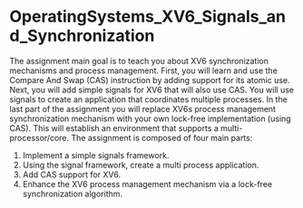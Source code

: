 # OperatingSystems_XV6_Signals_and_Synchronization


The assignment main goal is to teach you about XV6 synchronization mechanisms and process management.
First, you will learn and use the Compare And Swap (CAS) instruction by adding support for its atomic
use. Next, you will add simple signals for XV6 that will also use CAS. You will use signals to create an
application that coordinates multiple processes. In the last part of the assignment you will replace XV6s
process management synchronization mechanism with your own lock-free implementation (using CAS). This
will establish an environment that supports a multi-processor/core.
The assignment is composed of four main parts:
1. Implement a simple signals framework.
2. Using the signal framework, create a multi process application.
3. Add CAS support for XV6.
4. Enhance the XV6 process management mechanism via a lock-free synchronization algorithm.
